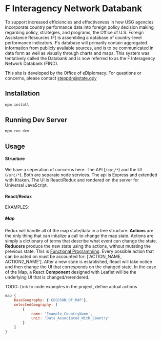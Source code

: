 # F Interagency Network Databank

To support increased efficiencies and effectiveness in how USG agencies incorporate country performance data into foreign policy decision making regarding policy, strategies, and programs, the Office of U.S. Foreign Assistance Resources (F) is assembling a database of country-level performance indicators.  F’s database will primarily contain aggregated information from publicly available sources, and is to be communicated in data form as well as visually through charts and maps.  This system was tentatively called the Databank and is now referred to as the F Interagency Network Databank (FIND).

This site is developed by the Office of eDiplomacy. For questions or concerns, please contact steppdn@state.gov


## Installation

```bash
npm install
```

## Running Dev Server

```bash
npm run dev
```

## Usage

#### Structure

We have a seperation of concerns here. The API (`/api/*`) and the UI (`/src/*`). Both are separate node services. The api is Express and extended with Kraken. The UI is React/Redux and rendered on the server for Universal JavaScript.

#### React/Redux

EXAMPLES:

##### Map

Redux will handle all of the map state/data in a tree structure. **Actions** are the only thing that can intialize a call to change the map state. Actions are simply a dictionary of terms that describe what event can change the state. **Reducers** produce the new state using the actions, without mutating the previous state. This is [Functional Programming](https://en.wikipedia.org/wiki/Functional_programming). Every possible action that can be acted on must be accounted for: ['ACTION_NAME, ACTION2_NAME']. After a new state is established, React will take notice and then change the UI that corresponds on the changed state. In the case of the Map, a React **Component** designed with Leaflet will be the underlying UI that is changed/rerendered. 

TODO: Link to code examples in the project, define actual actions

```javascript
map {
	baseGeography: {'GEOJSON_OF_MAP'},
	selectedGeography: [
		{
			name: 'Example_CountryName',
			unit: 'Data_Associated_With_Country'
		}
	]
}
```